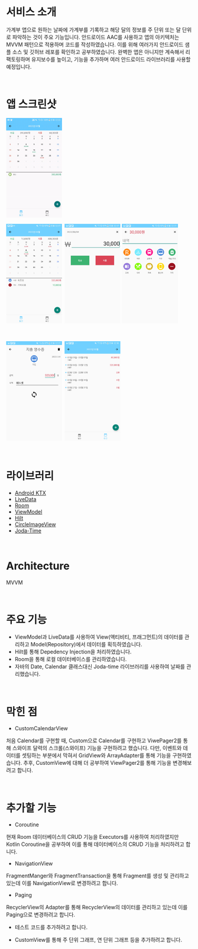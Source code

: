 # 서비스 소개

가계부 앱으로 원하는 날짜에 가계부를 기록하고 해당 달의 정보를 주 단위 또는 달 단위로 파악하는 것이 주요 기능입니다. 안드로이드 AAC를 사용하고 앱의 아키텍처는 MVVM 패턴으로 적용하며 코드를 작성하였습니다. 이를 위해 여러가지 안드로이드 샘플 소스 및 깃허브 레포를 확인하고 공부하였습니다. 완벽한 앱은 아니지만 계속해서 리팩토링하며 유지보수를 높이고, 기능을 추가하며 여러 안드로이드 라이브러리를 사용할 예정입니다.

<br/>

# 앱 스크린샷

<img src="screenshots/MonthFragment.gif" width="30%" height="30%">

<br/>

<img src="screenshots/AccoutProject_MonthFragment.jpg" width="30%" height="30%">&ensp;<img src="screenshots/AccoutProject_AddActivity.jpg" width="30%" height="30%">
<img src="screenshots/AccoutProject_DetailActivity.jpg" width="30%" height="30%">

<br/>

<img src="screenshots/AccoutProject_ReceiptActivity.jpg" width="30%" height="30%">&ensp;<img src="screenshots/AccoutProject_WeekFragment.jpg" width="30%" height="30%">

<br/>

# 라이브러리

* [Android KTX](https://developer.android.com/kotlin/ktx)
* [LiveData](https://developer.android.com/topic/libraries/architecture/livedata)
* [Room](https://developer.android.com/training/data-storage/room)
* [ViewModel](https://developer.android.com/topic/libraries/architecture/viewmodel)
* [Hilt](https://developer.android.com/training/dependency-injection/hilt-android)
* [CircleImageView](https://github.com/hdodenhof/CircleImageView)
* [Joda-Time](https://github.com/dlew/joda-time-android)

<br/>

# Architecture

MVVM

<br/>

# 주요 기능

* ViewModel과 LiveData를 사용하여 View(액티비티, 프래그먼트)의 데이터를 관리하고 Model(Repository)에서 데이터를 획득하였습니다.
* Hilt를 통해 Depedency Injection을 처리하였습니다.
* Room을 통해 로컬 데이터베이스를 관리하였습니다.
* 자바의 Date, Calendar 클래스대신 Joda-time 라이브러리를 사용하여 날짜를 관리했습니다.

<br/>

# 막힌 점

* CustomCalendarView

처음 Calendar를 구현할 때, Custom으로 Calendar를 구현하고 ViwePager2를 통해 스와이프 달력의 스크롤(스와이프) 기능을 구현하려고 했습니다. 다만, 이벤트와 데이터를 셋팅하는 부분에서 막혀서 GridView와 ArrayAdapter를 통해 기능을 구현하였습니다. 추후, CustomView에 대해 더 공부하여 ViewPager2를 통해 기능을 변경해보려고 합니다.

<br/>

# 추가할 기능

* Coroutine

현재 Room 데이터베이스의 CRUD 기능을 Executors를 사용하여 처리하였지만 Kotlin Coroutine을 공부하여 이를 통해 데이터베이스의 CRUD 기능을 처리하려고 합니다.

* NavigationView

FragmentManger와 FragmentTransaction을 통해 Fragment를 생성 및 관리하고 있는데 이를 NavigationView로 변경하려고 합니다.

* Paging

RecyclerView의 Adapter를 통해 RecyclerView의 데이터를 관리하고 있는데 이를 Paging으로 변경하려고 합니다.

* 테스트 코드를 추가하려고 합니다.

* CustomView를 통해 주 단위 그래프, 연 단위 그래프 등을 추가하려고 합니다.
